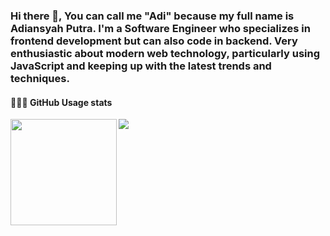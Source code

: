 <!--
**adiansyahputra/adiansyahputra** is a ✨ _special_ ✨ repository because its `README.md` (this file) appears on your GitHub profile.

Here are some ideas to get you started:

- 🔭 I’m currently working on ...
- 🌱 I’m currently learning ...
- 👯 I’m looking to collaborate on ...
- 🤔 I’m looking for help with ...
- 💬 Ask me about ...
- 📫 How to reach me: ...
- 😄 Pronouns: ...
- ⚡ Fun fact: ...
-->

### Hi there 👋, You can call me "Adi" because my full name is Adiansyah Putra. I'm a Software Engineer who specializes in frontend development but can also code in backend. Very enthusiastic about modern web technology, particularly using JavaScript and keeping up with the latest trends and techniques.

<div>
  <h4>👨🏻‍💻 GitHub Usage stats</h4>
  <img height="170" align="left" src="https://github-readme-stats.vercel.app/api?username=adiansyahputra&count_private=true&include_all_commits=true" />
  <img src="https://github-readme-stats.vercel.app/api/top-langs/?username=adiansyahputra&layout=compact" />
</div>
          
